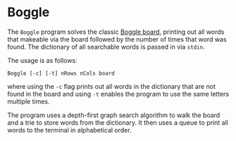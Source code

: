 # Boggle

The `Boggle` program solves the classic [Boggle board](https://www.google.com/search?q=boggle+board&sxsrf=ALeKk00vViKApghkaR8w8xQJtFuRGlZy1A:1600660650382&source=lnms&tbm=isch&sa=X&ved=2ahUKEwiV8-LLrfnrAhUXoHIEHdsMDMoQ_AUoAXoECB8QAw&biw=1440&bih=821#imgrc=xrG0tUc70oTmuM), printing out all words that makeable via the board followed by the number of times that word was found. The dictionary of all searchable words is passed in via `stdin`.

The usage is as follows:

`Boggle [-c] [-t] nRows nCols board`

where using the `-c` flag prints out all words in the dictionary that are not found in the board and using `-t` enables the program to use the same letters multiple times.

The program uses a depth-first graph search algorithm to walk the board and a trie to store words from the dictionary. It then uses a queue to print all words to the terminal in alphabetical order.
